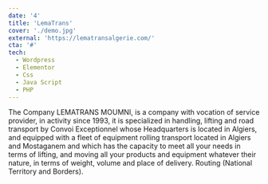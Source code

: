 ```yaml
---
date: '4'
title: 'LemaTrans'
cover: './demo.jpg'
external: 'https://lematransalgerie.com/'
cta: '#'
tech:
  - Wordpress
  - Elementor
  - Css
  - Java Script
  - PHP
---
```


The Company LEMATRANS MOUMNI, is a company with vocation of service provider, in activity since 1993, it is specialized in handling, lifting and road transport by Convoi Exceptionnel whose Headquarters is located in Algiers, and equipped with a fleet of equipment rolling transport located in Algiers and Mostaganem and which has the capacity to meet all your needs in terms of lifting, and moving all your products and equipment whatever their nature, in terms of weight, volume and place of delivery. Routing (National Territory and Borders).

